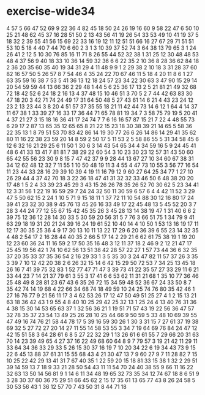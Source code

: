 # exercise-wide34
4
57
5
66
47
52
69
9
22
36
4
82
45
18
50
24
26
19
16
60
9
58
22
47
6
50
10
25
21
48
62
45
37
16
28
51
50
2
13
43
56
41
19
26
54
33
53
49
10
41
19
37
5
18
32
2
39
55
41
56
15
69
22
33
16
19
12
11
12
51
51
66
16
27
67
29
71
51
51
53
10
5
18
4
40
7
44
70
6
60
2
3
1
3
10
39
37
52
74
3
64
38
13
79
65
3
1
24
26
41
2
12
5
10
30
76
85
16
11
71
8
26
55
44
52
32
38
1
31
25
12
30
48
48
53
48
4
37
56
9
40
18
33
10
36
14
59
32
36
6
6
22
35
2
10
36
8
28
36
62
84
18
2
36
20
35
60
35
40
19
34
31
29
4
11
48
9
9
1
2
29
38
2
10
18
3
31
28
37
60
82
16
57
50
5
26
57
8
7
54
46
4
35
24
22
70
67
46
11
5
18
4
20
11
8
6
1
27
63
35
59
16
38
7
53
5
41
36
13
12
18
24
57
23
34
22
30
63
3
47
90
15
29
14
20
54
59
59
44
13
66
36
2
29
48
1
44
5
6
25
36
17
13
2
5
21
81
21
49
32
68
72
18
42
52
6
24
18
2
16
13
4
37
48
15
10
46
51
3
70
5
2
7
44
42
63
83
30
47
18
20
3
42
71
74
24
49
17
31
64
50
48
5
27
43
61
14
6
21
4
43
23
24
12
23
2
13
23
44
3
8
20
4
51
57
37
35
55
18
21
11
42
44
73
14
6
12
1
64
4
14
37
11
67
38
1
33
39
27
16
33
17
36
44
71
65
78
81
19
34
7
3
58
75
79
19
5
20
41
4
37
21
27
3
15
18
16
36
41
17
24
74
7
7
6
16
16
57
87
15
21
7
22
4
48
55
73
6
29
17
2
87
13
65
35
12
65
65
8
21
22
15
23
18
30
38
39
21
14
65
5
58
36
22
35
13
1
8
79
51
53
70
83
42
86
14
19
30
77
26
6
26
14
86
14
29
41
35
62
80
11
16
22
38
23
59
20
14
8
59
2
50
17
5
11
53
2
5
58
86
55
5
31
34
58
45
6
12
6
32
16
21
29
25
6
11
50
1
30
6
3
14
43
54
65
34
4
34
59
16
5
9
24
45
41
48
6
41
33
13
41
7
81
81
7
38
29
22
60
54
3
10
23
30
23
12
57
31
43
50
60
65
42
55
56
23
30
9
8
15
7
47
42
37
9
9
28
44
13
67
27
10
34
60
67
38
31
34
12
62
48
12
32
7
11
55
1
10
50
48
19
11
3
4
55
4
47
73
10
55
3
56
77
16
54
11
23
44
33
28
16
29
39
10
39
4
19
11
16
79
12
9
60
27
64
25
34
77
1
27
10
26
29
44
4
37
42
70
18
3
22
36
18
47
41
31
32
32
33
46
50
6
48
38
20
20
17
48
1
5
2
4
33
39
23
45
29
3
43
15
26
26
78
35
26
52
70
30
62
5
23
34
41
12
3
31
56
1
22
19
16
59
29
7
24
24
32
50
11
30
59
6
57
6
4
4
42
11
52
3
29
47
5
50
62
15
2
24
1
10
5
71
9
15
18
11
1
37
72
11
10
54
88
30
12
16
80
17
24
39
41
23
32
30
38
9
45
76
13
45
26
16
33
49
17
22
45
48
13
5
45
52
20
3
7
28
3
44
24
77
12
55
67
15
42
45
35
26
3
45
28
13
14
38
19
47
1
31
40
6
6
2
39
75
12
36
12
28
14
30
33
5
30
59
20
56
31
5
7
76
3
66
51
75
1
34
79
9
41
63
29
18
19
31
20
21
24
39
16
24
19
61
52
10
40
14
4
10
50
1
53
13
16
19
17
11
12
17
30
35
25
36
4
9
17
30
13
10
11
13
22
17
29
6
20
36
39
6
55
23
14
32
35
4
48
2
54
17
2
16
28
44
40
35
2
66
5
17
14
2
29
21
6
62
61
75
38
19
1
19
20
12
23
60
36
24
11
16
59
2
17
50
35
16
48
3
12
11
37
18
2
46
9
2
12
21
47
17
25
45
19
56
42
1
74
10
62
56
13
51
38
42
28
57
22
27
1
57
73
44
36
6
32
35
37
20
35
33
37
35
36
54
2
16
29
33
1
3
5
35
30
3
24
47
82
11
57
37
26
3
35
3
39
7
10
12
42
20
38
2
6
26
32
15
14
6
42
15
29
50
72
53
7
34
25
13
45
18
26
16
7
41
39
75
32
83
1
52
77
47
71
47
3
39
73
41
22
35
57
27
33
29
11
6
21
33
44
23
7
14
21
37
79
61
3
55
3
17
41
6
6
53
62
11
31
21
68
1
35
10
77
36
46
25
48
49
8
28
81
23
67
43
6
35
26
72
15
34
59
48
52
36
67
24
33
50
8
7
35
42
74
14
19
68
4
22
66
34
68
74
18
49
59
10
24
25
74
76
80
35
42
46
1
27
16
76
77
9
21
56
11
17
3
4
62
53
26
17
12
47
50
49
51
25
27
4
1
2
15
13
21
63
18
36
42
43
1
9
55
4
8
40
10
25
29
42
25
32
13
1
25
24
4
13
40
76
31
36
4
38
15
30
14
53
65
63
37
1
32
56
36
21
1
19
51
71
57
43
19
22
56
36
47
57
32
78
35
37
23
54
13
49
25
26
28
10
25
44
66
9
50
59
5
33
48
10
69
39
55
47
49
16
74
76
21
58
44
78
17
5
39
16
59
30
26
1
30
3
31
15
7
27
61
37
19
38
69
32
5
27
72
27
20
14
27
11
55
14
58
53
55
3
34
7
19
64
69
76
84
24
47
12
42
15
51
58
3
64
28
61
6
8
5
27
22
32
29
1
13
26
61
6
61
55
7
29
66
20
31
63
70
14
23
39
49
65
4
27
37
16
22
49
68
60
64
8
9
7
79
57
3
19
21
42
11
29
11
33
64
34
36
33
29
33
5
26
15
30
37
16
19
7
10
20
34
22
6
19
34
43
73
9
15
22
6
45
13
88
37
61
31
15
55
68
43
4
21
30
47
13
7
9
60
27
9
7
11
28
82
7
15
10
25
22
42
29
13
41
31
7
67
40
35
1
22
59
20
15
18
81
33
15
38
1
32
2
29
51
39
14
59
13
7
18
9
33
21
28
50
54
43
11
11
54
70
24
40
38
55
9
66
11
16
22
32
63
13
50
14
56
81
9
1
14
6
11
34
48
19
65
32
73
35
34
12
74
67
18
8
6
51
9
3
28
30
37
60
36
75
29
51
66
45
62
2
15
17
35
61
13
65
77
43
8
26
24
58
5
30
53
56
43
1
36
12
57
70
7
43
50
31
8
44
71
18
